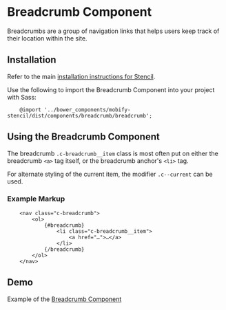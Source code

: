 # Breadcrumb Component

Breadcrumbs are a group of navigation links that helps users keep track of
their location within the site.


## Installation

Refer to the main [installation instructions for Stencil](https://github.com/mobify/stencil#installation).

Use the following to import the Breadcrumb Component into your project with Sass:

```
    @import '../bower_components/mobify-stencil/dist/components/breadcrumb/breadcrumb';
```

## Using the Breadcrumb Component

The breadcrumb `.c-breadcrumb__item` class is most often put on either the breadcrumb `<a>` tag itself, or the breadcrumb anchor's `<li>` tag.

For alternate styling of the current item, the modifier `.c--current` can be used.

### Example Markup

```
    <nav class="c-breadcrumb">
        <ol>
            {#breadcrumb}
                <li class="c-breadcrumb__item">
                    <a href="…">…</a>
                </li>
            {/breadcrumb}
        </ol>
    </nav>
```


## Demo

Example of the [Breadcrumb Component](https://mobify.github.io/stencil/visual/components/breadcrumb/index.html)
